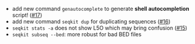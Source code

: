 - add new command `genautocomplete` to generate **shell autocompletion** script! ([#17](https://github.com/shenwei356/seqkit/issues/17))
- add new command `seqkit dup` for duplicating sequences ([#16](https://github.com/shenwei356/seqkit/issues/16))
- `seqkit stats -a` does not show L5O which may bring confusion ([#15](https://github.com/shenwei356/seqkit/issues/15))
- `seqkit subseq --bed`: more robust for bad BED files
